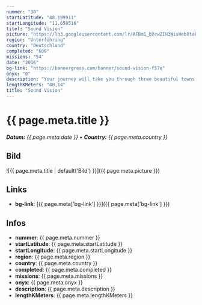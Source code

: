 ```yaml
---
nummer: "30"
startLatitude: "48.199911"
startLongitude: "11.658516"
titel: "Sound Vision"
picture: "https://lh3.googleusercontent.com/lr/AFBm1_bVcwZIH3WisWebXtaBAqPgQ0QIWSMnN02DiaXmvALe77ekrlcLUc41uCZS3sV0pm1q63uvgNrd5dS8UJ9roec9fjiPAUY7_9QcfCZ1EeUaIzv98bQzJp6w5-D-PVmdwTNBVnjF-IeG_RlH0cp8vpsh-rkzwpcdZ2tUO2oltp6oETmcsLehkGClSDVs4T7ovXZozOS9Ub07srdLkOE9cblKAeacJaYUELOx_EYKv_Vo1U7D7mckrejWNc6FCPePqoWJqbO-ZnH8O7IxxfP8x_SCuU4Keq1Vp0HI4tONMjFSG8N2x-3zcGGGTz_xJkOa2TCa03YexWT4LqvU7JdaH7YgccB6iytqcNrFhHY9yujuwRA3qwohKhIa4zQDelLtmg8FuixrAKA0GEQp4SV7lWwAzlUunSE4avIf-BtXcDFJdXFNPIkVLKriAKWLEthBz3qg7pHrxwX7DFof2L7dNpBA0J0jlx0ceOpkMsihdTTTc4HDPiRgxSG8959UQ8-fyBkx6Y93W77fSlq89odmDfvHmoJ_vUe0qydwrz0sWwAonOGY6tM1LMMnVX_2juMUDEtzCd5l11Wgtu23hpHoHpElkifLTeuTJIMwSTKqLZXVYyljwUkHt3qLbuuxMMqwtJVb5SJnZW83YhPTtB7fQPqoTjf7XfbbjbE4-_QxozPYcwKKK-Z6qxRx3AmBvpxg1N6_RcXhetuhPLT0IocrbzEvaMK21U3qEd6swamIfi9Cjo6nhdWTQLaiQc2mvDqttf6xSak7C-cr4dUPz_EdlKD9IlEfDPjpLuakMezLecOoPl2JS9Oy6QTfRSCG9OoXM6v9e64O2g2cTlEm0KwBWups_6ZgrdYyyi2L"
region: "Unterföhring"
country: "Deutschland"
completed: "600"
missions: "54"
date: "2016"
bg-link: "https://bannergress.com/banner/sound-vision-f57e"
onyx: "0"
description: "Your journey will take you through three beautiful towns of Bavaria. Please enjoy the views and our historical towns."
lengthKMeters: "40,14"
title: "Sound Vision"
---
```


# {{ page.meta.title }}
_**Datum:** {{ page.meta.date }} • **Country:** {{ page.meta.country }}_

## Bild
![{{ page.meta.title | default('Bild') }}]({{ page.meta.picture }})

## Links
- **bg-link**: [{{ page.meta['bg-link'] }}]({{ page.meta['bg-link'] }})

## Infos
- **nummer**: {{ page.meta.nummer }}
- **startLatitude**: {{ page.meta.startLatitude }}
- **startLongitude**: {{ page.meta.startLongitude }}
- **region**: {{ page.meta.region }}
- **country**: {{ page.meta.country }}
- **completed**: {{ page.meta.completed }}
- **missions**: {{ page.meta.missions }}
- **onyx**: {{ page.meta.onyx }}
- **description**: {{ page.meta.description }}
- **lengthKMeters**: {{ page.meta.lengthKMeters }}

